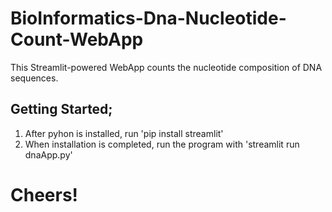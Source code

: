 # BioInformatics-Dna-Nucleotide-Count-WebApp
This Streamlit-powered WebApp counts the nucleotide composition of DNA sequences.

## Getting Started;

1. After pyhon is installed, run 'pip install streamlit'
2. When installation is completed, run the program with 'streamlit run dnaApp.py'

# Cheers!

